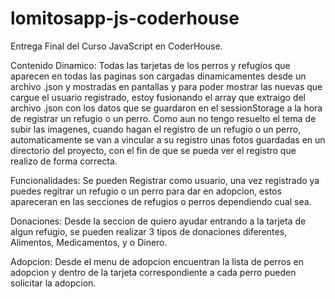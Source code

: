 # lomitosapp-js-coderhouse
Entrega Final del Curso JavaScript en CoderHouse.

Contenido Dinamico:
Todas las tarjetas de los perros y refugios que aparecen en todas las paginas son cargadas dinamicamentes desde un archivo .json y mostradas en pantallas y para poder mostrar
las nuevas que cargue el usuario registrado, estoy fusionando el array que extraigo del archivo .json con los datos que se guardaron en el sessionStorage a la hora de registrar un refugio o un perro.
Como aun no tengo resuelto el tema de subir las imagenes, cuando hagan el registro de un refugio o un perro, automaticamente se van a vincular a su registro unas fotos guardadas en un directorio del proyecto, con el fin de que se pueda ver el registro que realizo de forma correcta.

Funcionalidades:
Se pueden Registrar como usuario, una vez registrado ya puedes regitrar un refugio o un perro para dar en adopcion, estos apareceran en las secciones de refugios o perros
dependiendo cual sea.

Donaciones:
Desde la seccion de quiero ayudar entrando a la tarjeta de algun refugio, se pueden realizar 3 tipos de donaciones diferentes, Alimentos, Medicamentos, y o Dinero.

Adopcion:
Desde el menu de adopcion encuentran la lista de perros en adopcion y dentro de la tarjeta correspondiente a cada perro pueden solicitar la adopcion.

